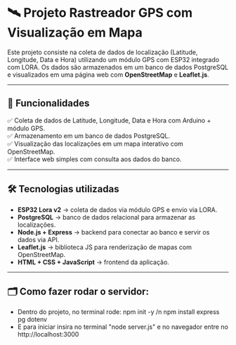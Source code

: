 # 🛰️ Projeto Rastreador GPS com Visualização em Mapa

Este projeto consiste na coleta de dados de localização (Latitude, Longitude, Data e Hora) utilizando um módulo GPS com ESP32 integrado com LORA. Os dados são armazenados em um banco de dados PostgreSQL e visualizados em uma página web com **OpenStreetMap** e **Leaflet.js**.

---

## 🚀 Funcionalidades

✅ Coleta de dados de Latitude, Longitude, Data e Hora com Arduino + módulo GPS.  
✅ Armazenamento em um banco de dados PostgreSQL.  
✅ Visualização das localizações em um mapa interativo com OpenStreetMap.  
✅ Interface web simples com consulta aos dados do banco.  

---

## 🛠️ Tecnologias utilizadas

- **ESP32 Lora v2** → coleta de dados via módulo GPS e envio via LORA.
- **PostgreSQL** → banco de dados relacional para armazenar as localizações.
- **Node.js + Express** → backend para conectar ao banco e servir os dados via API.
- **Leaflet.js** → biblioteca JS para renderização de mapas com OpenStreetMap.
- **HTML + CSS + JavaScript** → frontend da aplicação.

---

## 🗂️ Como fazer rodar o servidor:
- Dentro do projeto, no terminal rode:
npm init -y /n
npm install express pg dotenv
- E para iniciar insira no terminal "node server.js" e no navegador entre no http://localhost:3000

